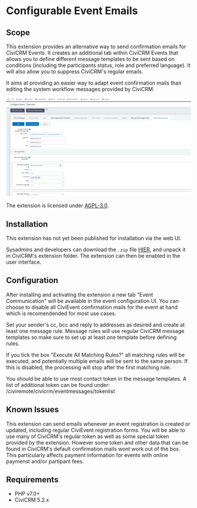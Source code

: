 # Configurable Event Emails

## Scope

This extension provides an alternative way to send confirmation emails for CiviCRM Events. It creates an additional tab within CiviCRM Events that allows you to define different message templates to be sent based on conditions (including the participants status, role and preferred language). It will also allow you to suppress CiviCRM's regular emails.  

It aims at providing an easier way to adapt event confirmation mails than editing the system workflow messages provided by CiviCRM.

![Screenshot](images/CiviCRM_Event_Communication.png)

The extension is licensed under [AGPL-3.0](LICENSE.txt).

## Installation

This extension has not yet been published for installation via the web UI.

Sysadmins and developers can download the `.zip` file [HIER](https://github.com/systopia/de.systopia.eventmessages/releases), and unpack it in CiviCRM's extension folder. 
The extension can then be enabled in the user interface.

## Configuration

After installing and activating the extension a new tab "Event Communication" will be available in the event configuration UI. You can choose to disable all CiviEvent confirmation mails for the event at hand which is recomendended for most use cases.

Set your sender's cc, bcc and reply to addresses as desired and create at least one message rule. Message rules will use regular CiviCRM message templates so make sure to set up at least one template before defining rules.

If you tick the box "Execute All Matching Rules?" all matching rules will be executed, and potentially multiple emails will be sent to the same person. If this is disabled, the processing will stop after the first matching rule.

You should be able to use most contact token in the message templates. A list of additional token can be found under: /civiremote/civicrm/eventmessages/tokenlist


## Known Issues

This extension can send emails whenever an event registration is created or updated, including regular CiviEvent registration forms. You will be able to use many of CiviCRM's regular token as well as some special token provided by the extension. However some token and other data that can be found in CiviCRM's default confirmation mails wont work out of the box. This particularly affects payment information for events with online paymenst and/or partipant fees.

## Requirements

* PHP v7.0+
* CiviCRM 5.2.x
